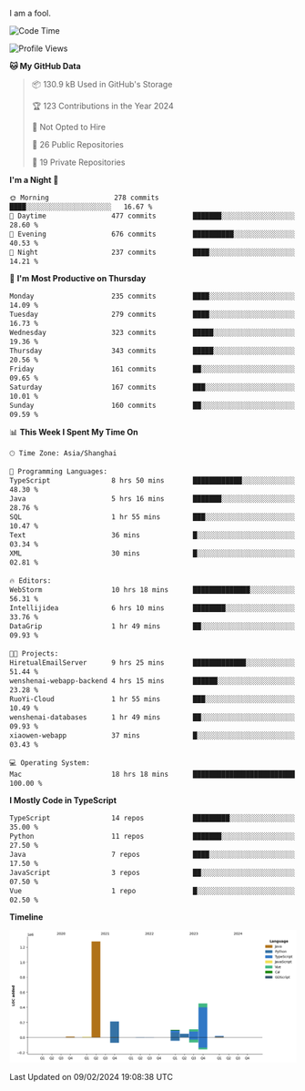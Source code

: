 I am a fool.

<!--START_SECTION:waka-->
![Code Time](http://img.shields.io/badge/Code%20Time-1%2C195%20hrs%2038%20mins-blue)

![Profile Views](http://img.shields.io/badge/Profile%20Views-0-blue)

**🐱 My GitHub Data** 

> 📦 130.9 kB Used in GitHub's Storage 
 > 
> 🏆 123 Contributions in the Year 2024
 > 
> 🚫 Not Opted to Hire
 > 
> 📜 26 Public Repositories 
 > 
> 🔑 19 Private Repositories 
 > 
**I'm a Night 🦉** 

```text
🌞 Morning                278 commits         ████░░░░░░░░░░░░░░░░░░░░░   16.67 % 
🌆 Daytime                477 commits         ███████░░░░░░░░░░░░░░░░░░   28.60 % 
🌃 Evening                676 commits         ██████████░░░░░░░░░░░░░░░   40.53 % 
🌙 Night                  237 commits         ████░░░░░░░░░░░░░░░░░░░░░   14.21 % 
```
📅 **I'm Most Productive on Thursday** 

```text
Monday                   235 commits         ████░░░░░░░░░░░░░░░░░░░░░   14.09 % 
Tuesday                  279 commits         ████░░░░░░░░░░░░░░░░░░░░░   16.73 % 
Wednesday                323 commits         █████░░░░░░░░░░░░░░░░░░░░   19.36 % 
Thursday                 343 commits         █████░░░░░░░░░░░░░░░░░░░░   20.56 % 
Friday                   161 commits         ██░░░░░░░░░░░░░░░░░░░░░░░   09.65 % 
Saturday                 167 commits         ███░░░░░░░░░░░░░░░░░░░░░░   10.01 % 
Sunday                   160 commits         ██░░░░░░░░░░░░░░░░░░░░░░░   09.59 % 
```


📊 **This Week I Spent My Time On** 

```text
🕑︎ Time Zone: Asia/Shanghai

💬 Programming Languages: 
TypeScript               8 hrs 50 mins       ████████████░░░░░░░░░░░░░   48.30 % 
Java                     5 hrs 16 mins       ███████░░░░░░░░░░░░░░░░░░   28.76 % 
SQL                      1 hr 55 mins        ███░░░░░░░░░░░░░░░░░░░░░░   10.47 % 
Text                     36 mins             █░░░░░░░░░░░░░░░░░░░░░░░░   03.34 % 
XML                      30 mins             █░░░░░░░░░░░░░░░░░░░░░░░░   02.81 % 

🔥 Editors: 
WebStorm                 10 hrs 18 mins      ██████████████░░░░░░░░░░░   56.31 % 
Intellijidea             6 hrs 10 mins       ████████░░░░░░░░░░░░░░░░░   33.76 % 
DataGrip                 1 hr 49 mins        ██░░░░░░░░░░░░░░░░░░░░░░░   09.93 % 

🐱‍💻 Projects: 
HiretualEmailServer      9 hrs 25 mins       █████████████░░░░░░░░░░░░   51.44 % 
wenshenai-webapp-backend 4 hrs 15 mins       ██████░░░░░░░░░░░░░░░░░░░   23.28 % 
RuoYi-Cloud              1 hr 55 mins        ███░░░░░░░░░░░░░░░░░░░░░░   10.49 % 
wenshenai-databases      1 hr 49 mins        ██░░░░░░░░░░░░░░░░░░░░░░░   09.93 % 
xiaowen-webapp           37 mins             █░░░░░░░░░░░░░░░░░░░░░░░░   03.43 % 

💻 Operating System: 
Mac                      18 hrs 18 mins      █████████████████████████   100.00 % 
```

**I Mostly Code in TypeScript** 

```text
TypeScript               14 repos            █████████░░░░░░░░░░░░░░░░   35.00 % 
Python                   11 repos            ███████░░░░░░░░░░░░░░░░░░   27.50 % 
Java                     7 repos             ████░░░░░░░░░░░░░░░░░░░░░   17.50 % 
JavaScript               3 repos             ██░░░░░░░░░░░░░░░░░░░░░░░   07.50 % 
Vue                      1 repo              █░░░░░░░░░░░░░░░░░░░░░░░░   02.50 % 
```



**Timeline**

![Lines of Code chart](https://raw.githubusercontent.com/VeejaLiu/VeejaLiu/master/assets/bar_graph.png)


 Last Updated on 09/02/2024 19:08:38 UTC
<!--END_SECTION:waka-->
